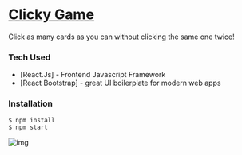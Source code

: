 # [Clicky Game](https://immense-refuge-14389.herokuapp.com/)

Click as many cards as you can without clicking the same one twice!

### Tech Used

* [React.Js] - Frontend Javascript Framework
* [React Bootstrap] - great UI boilerplate for modern web apps

### Installation

```sh
$ npm install
$ npm start
```

![img](https://i.imgur.com/sWbdE47.png)

